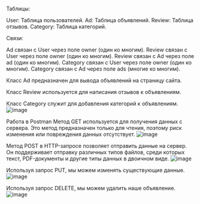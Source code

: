 Таблицы:

User: Таблица пользователей.
Ad: Таблица объявлений.
Review: Таблица отзывов.
Category: Таблица категорий.

Связи:

Ad связан с User через поле owner (один ко многим).
Review связан с User через поле owner (один ко многим).
Review связан с Ad через поле ad (один ко многим).
Category связан с User через поле owner (один ко многим).
Category связан с Ad через поле ads (многие ко многим).

Класс Ad предназначен для вывода объявлений на страницу сайта.

Класс Review используется для написания отзывов к объявлениям.

Класс Category служит для добавления категорий к объявлениям.
![image](https://github.com/user-attachments/assets/28cc8b9b-5b82-4d12-8371-05841b00e9db)


Работа в Postman
Метод GET используется для получения данных с сервера. Это метод предназначен только для чтения, поэтому риск изменения или повреждения данных отсутствует.
![image](https://github.com/user-attachments/assets/e5d84ed6-7ded-4e18-aed3-be13913b9e51)

Метод POST в HTTP-запросе позволяет отправить данные на сервер.
Он поддерживает отправку различных типов файлов, среди которых текст, PDF-документы и другие типы данных в двоичном виде.
![image](https://github.com/user-attachments/assets/8eea751a-46e1-4fe7-b62d-a745a4e50c56)

Используя запрос PUT, мы можем изменять существующие данные.
![image](https://github.com/user-attachments/assets/9ac2417f-3f31-4eee-b241-cb70fcce34cf)

Используя запрос DELETE, мы можем удалить наше объявление.
![image](https://github.com/user-attachments/assets/fc292b36-99e8-4f61-acff-363770e89aaa)
